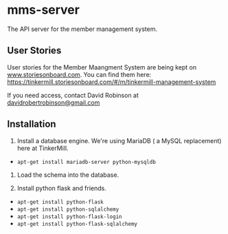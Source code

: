 mms-server
==========

The API server for the member management system.

User Stories
------------

User stories for the Member Maangment System are being kept on www.storiesonboard.com.  You can find them here: https://tinkermill.storiesonboard.com/#/m/tinkermill-management-system

If you need access, contact David Robinson at davidrobertrobinson@gmail.com

Installation
------------

1. Install a database engine.  We're using MariaDB ( a MySQL replacement) here at TinkerMill.
 * `apt-get install mariadb-server python-mysqldb`

1. Load the schema into the database.

1. Install python flask and friends.
 * `apt-get install python-flask`
 * `apt-get install python-sqlalchemy`
 * `apt-get install python-flask-login`
 * `apt-get install python-flask-sqlalchemy`


